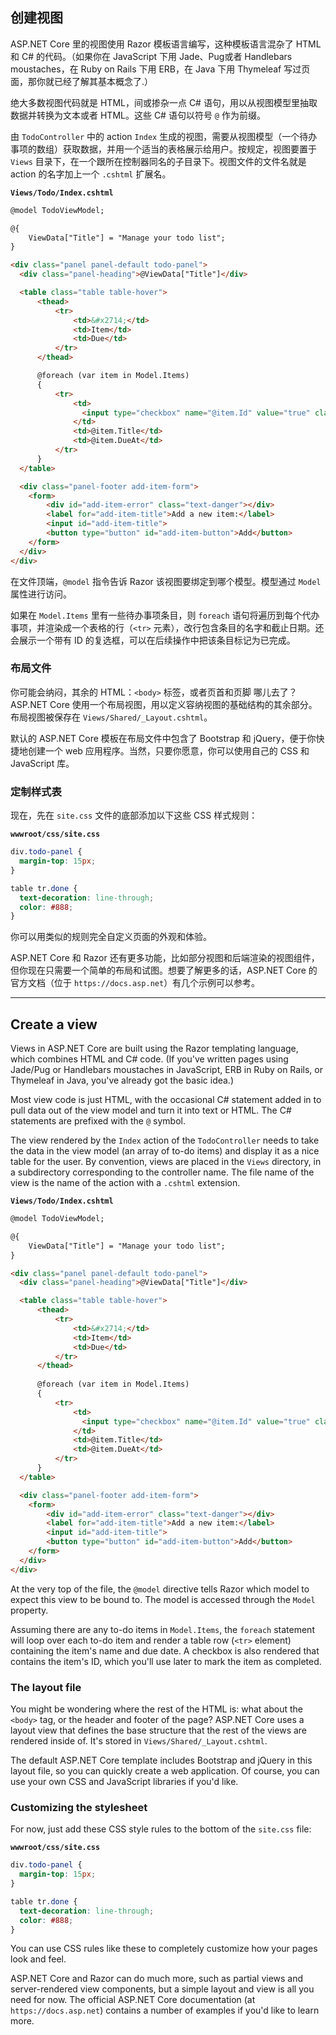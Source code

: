 ## 创建视图

ASP.NET Core 里的视图使用 Razor 模板语言编写，这种模板语言混杂了 HTML 和 C# 的代码。（如果你在 JavaScript 下用 Jade、Pug或者 Handlebars moustaches，在 Ruby on Rails 下用 ERB，在 Java 下用 Thymeleaf 写过页面，那你就已经了解其基本概念了.）

绝大多数视图代码就是 HTML，间或掺杂一点 C# 语句，用以从视图模型里抽取数据并转换为文本或者 HTML。这些 C# 语句以符号 `@` 作为前缀。

由 `TodoController` 中的 action `Index` 生成的视图，需要从视图模型（一个待办事项的数组）获取数据，并用一个适当的表格展示给用户。按规定，视图要置于 `Views` 目录下，在一个跟所在控制器同名的子目录下。视图文件的文件名就是 action 的名字加上一个 `.cshtml` 扩展名。

**`Views/Todo/Index.cshtml`**

```html
@model TodoViewModel;

@{
    ViewData["Title"] = "Manage your todo list";
}

<div class="panel panel-default todo-panel">
  <div class="panel-heading">@ViewData["Title"]</div>

  <table class="table table-hover">
      <thead>
          <tr>
              <td>&#x2714;</td>
              <td>Item</td>
              <td>Due</td>
          </tr>
      </thead>

      @foreach (var item in Model.Items)
      {
          <tr>
              <td>
                <input type="checkbox" name="@item.Id" value="true" class="done-checkbox">
              </td>
              <td>@item.Title</td>
              <td>@item.DueAt</td>
          </tr>
      }
  </table>

  <div class="panel-footer add-item-form">
    <form>
        <div id="add-item-error" class="text-danger"></div>
        <label for="add-item-title">Add a new item:</label>
        <input id="add-item-title">
        <button type="button" id="add-item-button">Add</button>
    </form>
  </div>
</div>
```

在文件顶端，`@model` 指令告诉 Razor 该视图要绑定到哪个模型。模型通过 `Model` 属性进行访问。

如果在 `Model.Items` 里有一些待办事项条目，则 `foreach` 语句将遍历到每个代办事项，并渲染成一个表格的行（`<tr>` 元素），改行包含条目的名字和截止日期。还会展示一个带有 ID 的复选框，可以在后续操作中把该条目标记为已完成。

### 布局文件

你可能会纳闷，其余的 HTML：`<body>` 标签，或者页首和页脚 哪儿去了？ASP.NET Core 使用一个布局视图，用以定义容纳视图的基础结构的其余部分。布局视图被保存在 `Views/Shared/_Layout.cshtml`。

默认的 ASP.NET Core 模板在布局文件中包含了 Bootstrap 和 jQuery，便于你快捷地创建一个 web 应用程序。当然，只要你愿意，你可以使用自己的 CSS 和 JavaScript 库。

### 定制样式表

现在，先在 `site.css` 文件的底部添加以下这些 CSS 样式规则：

**`wwwroot/css/site.css`**

```css
div.todo-panel {
  margin-top: 15px;
}

table tr.done {
  text-decoration: line-through;
  color: #888;
}
```

你可以用类似的规则完全自定义页面的外观和体验。

ASP.NET Core 和 Razor 还有更多功能，比如部分视图和后端渲染的视图组件，但你现在只需要一个简单的布局和试图。想要了解更多的话，ASP.NET Core 的官方文档（位于 `https://docs.asp.net`）有几个示例可以参考。

---

## Create a view
Views in ASP.NET Core are built using the Razor templating language, which combines HTML and C# code. (If you've written pages using Jade/Pug or Handlebars moustaches in JavaScript, ERB in Ruby on Rails, or Thymeleaf in Java, you've already got the basic idea.)

Most view code is just HTML, with the occasional C# statement added in to pull data out of the view model and turn it into text or HTML. The C# statements are prefixed with the `@` symbol.

The view rendered by the `Index` action of the `TodoController` needs to take the data in the view model (an array of to-do items) and display it as a nice table for the user. By convention, views are placed in the `Views` directory, in a subdirectory corresponding to the controller name. The file name of the view is the name of the action with a `.cshtml` extension.

**`Views/Todo/Index.cshtml`**

```html
@model TodoViewModel;

@{
    ViewData["Title"] = "Manage your todo list";
}

<div class="panel panel-default todo-panel">
  <div class="panel-heading">@ViewData["Title"]</div>

  <table class="table table-hover">
      <thead>
          <tr>
              <td>&#x2714;</td>
              <td>Item</td>
              <td>Due</td>
          </tr>
      </thead>
      
      @foreach (var item in Model.Items)
      {
          <tr>
              <td>
                <input type="checkbox" name="@item.Id" value="true" class="done-checkbox">
              </td>
              <td>@item.Title</td>
              <td>@item.DueAt</td>
          </tr>
      }
  </table>

  <div class="panel-footer add-item-form">
    <form>
        <div id="add-item-error" class="text-danger"></div>
        <label for="add-item-title">Add a new item:</label>
        <input id="add-item-title">
        <button type="button" id="add-item-button">Add</button>
    </form>
  </div>
</div>
```

At the very top of the file, the `@model` directive tells Razor which model to expect this view to be bound to. The model is accessed through the `Model` property.

Assuming there are any to-do items in `Model.Items`, the `foreach` statement will loop over each to-do item and render a table row (`<tr>` element) containing the item's name and due date. A checkbox is also rendered that contains the item's ID, which you'll use later to mark the item as completed.

### The layout file
You might be wondering where the rest of the HTML is: what about the `<body>` tag, or the header and footer of the page? ASP.NET Core uses a layout view that defines the base structure that the rest of the views are rendered inside of. It's stored in `Views/Shared/_Layout.cshtml`.

The default ASP.NET Core template includes Bootstrap and jQuery in this layout file, so you can quickly create a web application. Of course, you can use your own CSS and JavaScript libraries if you'd like.

### Customizing the stylesheet

For now, just add these CSS style rules to the bottom of the `site.css` file:

**`wwwroot/css/site.css`**

```css
div.todo-panel {
  margin-top: 15px;
}

table tr.done {
  text-decoration: line-through;
  color: #888;
}
```

You can use CSS rules like these to completely customize how your pages look and feel.

ASP.NET Core and Razor can do much more, such as partial views and server-rendered view components, but a simple layout and view is all you need for now. The official ASP.NET Core documentation (at `https://docs.asp.net`) contains a number of examples if you'd like to learn more.
